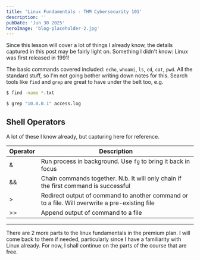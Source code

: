 ```yaml
---
title: 'Linux Fundamentals - THM Cybersecurity 101'
description: ''
pubDate: 'Jun 30 2025'
heroImage: 'blog-placeholder-2.jpg'
---
```


Since this lesson will cover a lot of things I already know, the details captured in this post may be fairly light on. Something I didn't know: Linux was first released in 1991! 

The basic commands covered included: `echo`, `whoami`, `ls`, `cd`, `cat`, `pwd`. All the standard stuff, so I'm not going bother writing down notes for this. Search tools like `find` and `grep` are great to have under the belt too, e.g.

```bash
$ find -name *.txt

$ grep "10.0.0.1" access.log
```

## Shell Operators

A lot of these I know already, but capturing here for reference.

| Operator | Description |
| -------- | ----------- |
| &        | Run process in background. Use `fg` to bring it back in focus |
| &&       | Chain commands together. N.b. It will only chain if the first command is successful |
| >        | Redirect output of command to another command or to a file. Will overwrite a pre-existing file |
| >>       | Append output of command to a file |

---

There are 2 more parts to the linux fundamentals in the premium plan. I will come back to them if needed, particularly since I have a familiarity with Linux already. For now, I shall continue on the parts of the course that are free.